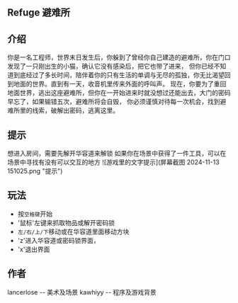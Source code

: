 ## Refuge 避难所

## 介绍
你是一名工程师，世界末日发生后，你躲到了曾经你自己建造的避难所，你在门口发现了一只刚出生的小猫，确认它没有感染后，把它也带了进来，
但你已经不知道到底经过了多长时间，陪伴着你的只有生活的单调与无尽的孤独，你无比渴望回到地面的世界。直到有一天，收音机里传来外面的呼叫声。
现在，你要为了重回地面世界，逃出这座避难所，但你在一开始进来时就没想过还能出去，大门的密码早忘了，如果输错五次，避难所将会自毁，
你必须谨慎对待每一次机会，找到避难所里的线索，破解出密码，逃离这里。

## 提示
想进入房间，需要先解开华容道来解锁
如果你在场景中获得了一件工具，可以在场景中寻找有没有可以交互的地方
![游戏里的文字提示](屏幕截图 2024-11-13 151025.png "提示")

## 玩法

- 按`空格键`开始
- '鼠标'左键来抓取物品或解开密码锁
- `左/右/上/下`移动或在华容道里面移动方块
- 'z'进入华容道或密码锁界面，
- 'x'退出界面


## 作者
lancerlose -- 美术及场景
kawhiyy -- 程序及游戏背景